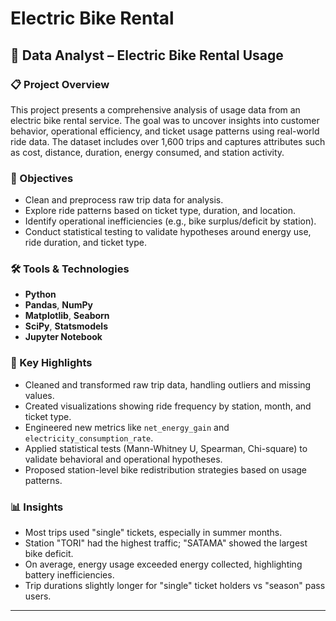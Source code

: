 # Electric Bike Rental

## 🔹 Data Analyst – Electric Bike Rental Usage

### 📋 Project Overview

This project presents a comprehensive analysis of usage data from an electric bike rental service. The goal was to uncover insights into customer behavior, operational efficiency, and ticket usage patterns using real-world ride data. The dataset includes over 1,600 trips and captures attributes such as cost, distance, duration, energy consumed, and station activity.

### 🎯 Objectives

* Clean and preprocess raw trip data for analysis.
* Explore ride patterns based on ticket type, duration, and location.
* Identify operational inefficiencies (e.g., bike surplus/deficit by station).
* Conduct statistical testing to validate hypotheses around energy use, ride duration, and ticket type.

### 🛠️ Tools & Technologies

* **Python**
* **Pandas**, **NumPy**
* **Matplotlib**, **Seaborn**
* **SciPy**, **Statsmodels**
* **Jupyter Notebook**

### 🧠 Key Highlights

* Cleaned and transformed raw trip data, handling outliers and missing values.
* Created visualizations showing ride frequency by station, month, and ticket type.
* Engineered new metrics like `net_energy_gain` and `electricity_consumption_rate`.
* Applied statistical tests (Mann-Whitney U, Spearman, Chi-square) to validate behavioral and operational hypotheses.
* Proposed station-level bike redistribution strategies based on usage patterns.

### 📊 Insights

* Most trips used "single" tickets, especially in summer months.
* Station "TORI" had the highest traffic; "SATAMA" showed the largest bike deficit.
* On average, energy usage exceeded energy collected, highlighting battery inefficiencies.
* Trip durations slightly longer for "single" ticket holders vs "season" pass users.

---
